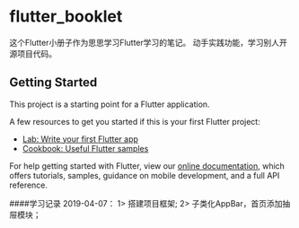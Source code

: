 # flutter_booklet

这个Flutter小册子作为思思学习Flutter学习的笔记。
动手实践功能，学习别人开源项目代码。

## Getting Started

This project is a starting point for a Flutter application.

A few resources to get you started if this is your first Flutter project:

- [Lab: Write your first Flutter app](https://flutter.io/docs/get-started/codelab)
- [Cookbook: Useful Flutter samples](https://flutter.io/docs/cookbook)

For help getting started with Flutter, view our 
[online documentation](https://flutter.io/docs), which offers tutorials, 
samples, guidance on mobile development, and a full API reference.

####学习记录
2019-04-07：
1> 搭建项目框架;
2> 子类化AppBar，首页添加抽屉模块；





